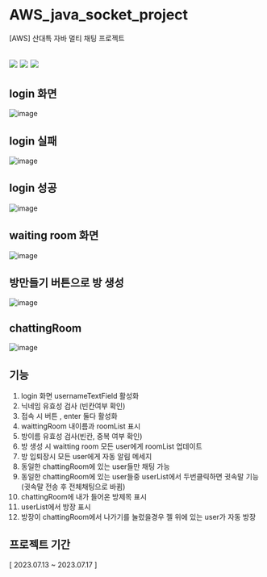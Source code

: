 # AWS_java_socket_project
[AWS] 산대특 자바 멀티 채팅 프로젝트

## </div><img src="https://img.shields.io/badge/java-007396?style=for-the-badge&logo=java&logoColor=white"> <img src="https://img.shields.io/badge/github-181717?style=for-the-badge&logo=github&logoColor=white"> <img src="https://img.shields.io/badge/git-F05032?style=for-the-badge&logo=git&logoColor=white">

## login 화면
![image](https://github.com/gzero1016/AWS_java_socket_project/assets/129514217/70b08ef1-e7d2-4964-82cc-6c216a5d17ec)

## login 실패
![image](https://github.com/gzero1016/AWS_java_socket_project/assets/129514217/92f1d91c-b006-4e39-a6c3-c36af1800822)

## login 성공
![image](https://github.com/gzero1016/AWS_java_socket_project/assets/129514217/5d39e091-68ee-4809-b16b-73b1d65e31b2)

## waiting room 화면
![image](https://github.com/gzero1016/AWS_java_socket_project/assets/129514217/10d15304-a6da-4b17-b3f9-6117f78c9c0f)

## 방만들기 버튼으로 방 생성
![image](https://github.com/gzero1016/AWS_java_socket_project/assets/129514217/235e903e-bd67-4aaa-b83c-0c10c7596ab6)

## chattingRoom
![image](https://github.com/gzero1016/AWS_java_socket_project/assets/129514217/f3b6ae88-39a5-4576-8760-85b2def471eb)

## 기능
1. login 화면 usernameTextField 활성화
2. 닉네임 유효성 검사 (빈칸여부 확인)
3. 접속 시 버튼 , enter 둘다 활성화
4. waittingRoom 내이름과 roomList 표시
5. 방이름 유효성 검사(빈칸, 중복 여부 확인)
6. 방 생성 시 waitting room 모든 user에게 roomList 업데이트
7. 방 입퇴장시 모든 user에게 자동 알림 메세지
8. 동일한 chattingRoom에 있는 user들만 채팅 가능
9. 동일한 chattingRoom에 있는 user들중 userList에서 두번클릭하면 귓속말 기능(귓속말 전송 후 전체채팅으로 바뀜)
10. chattingRoom에 내가 들어온 방제목 표시
11. userList에서 방장 표시
12. 방장이 chattingRoom에서 나가기를 눌렀을경우 젤 위에 있는 user가 자동 방장

## 프로젝트 기간
[ 2023.07.13 ~ 2023.07.17 ]
